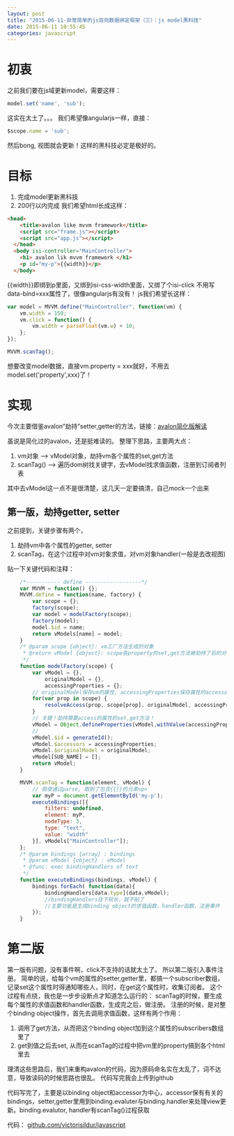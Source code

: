 ```yaml
---
layout: post
title: "2015-06-11-非常简单的js双向数据绑定框架（三）：js model黑科技"
date: 2015-06-11 10:55:45
categories: javascript
---
```

# 初衷
之前我们要在js域更新model，需要这样：

```javascript
model.set('name', 'sub');
```

这实在太土了。。。
我们希望像angularjs一样，直接：

```javascript
$scope.name = 'sub';
```

然后bong, 视图就会更新！这样的黑科技必定是极好的。
# 目标
1. 完成model更新黑科技
2. 200行以内完成
我们希望html长成这样：

```html
<head>
    <title>avalon like mvvm framework</title>
    <script src="frame.js"></script>
    <script src="app.js"></script>
  </head>
  <body isi-controller="MainController">
    <h1> avalon lik mvvm framework </h1>
    <p id="my-p">{{width}}</p>
  </body>
```

{{width}}即绑到p里面，又绑到isi-css-width里面，又绑了个isi-click
不用写data-bind=xxx属性了，很像angularjs有没有！
js我们希望长这样：

```javascript
var model = MVVM.define("MainController", function(vm) {
    vm.width = 150;
    vm.click = function() {
        vm.width = parseFloat(vm.w) + 10;
    };
});

MVVM.scanTag();
```

想要改变model数据，直接vm.property = xxx就好，不用去model.set('property',xxx)了！

# 实现
今次主要借鉴avalon“劫持”setter,getter的方法，链接：[avalon简化版解读](http://www.cnblogs.com/aaronjs/p/3614049.html)

虽说是简化过的avalon，还是挺难读的。
整理下思路，主要两大点：
1. vm对象 --> vModel对象，劫持vm各个属性的set,get方法
2. scanTag() --> 遍历dom树找关键字，去vModel找求值函数，注册到订阅者列表

其中去vModel这一点不是很清楚，这几天一定要搞清，自己mock一个出来

## 第一版，劫持getter, setter
之前提到，关键步骤有两个，
1. 劫持vm中各个属性的getter, setter
2. scanTag，在这个过程中对vm对象求值，对vm对象handler(一般是去改视图)

贴一下关键代码和注释：

```javascript
    /*----------- define ------------------*/
    var MVVM = function() {};
    MVVM.define = function(name, factory) {
        var scope = {};
        factory(scope);
        var model = modelFactory(scope);
        factory(model);
        model.$id = name;
        return vModels[name] = model;
    }
    /* @param scope {object}: vm工厂方法生成的对象
     * @return vModel {object}: scope各property的set,get方法被劫持了后的对象。
     */
    function modelFactory(scope) {
        var vModel = {},
            originalModel = {},
            accessingProperties = {};
        // originalModel保存vm的属性, accessingProperties保存属性的accessor(及属性的订阅者)
        for(var prop in scope) {
            resolveAccess(prop, scope[prop], originalModel, accessingProperties);
        }
        // 关键！劫持需要access的属性的set,get方法！
        vModel = Object.defineProperties(vModel,withValue(accessingProperties));
        //
        vModel.$id = generateId();
        vModel.$accessors = accessingProperties;
        vModel.$originalModel = originalModel;
        vModel[SUB_NAME] = [];
        return vModel;
	}
```

```javascript
    MVVM.scanTag = function(element, vModel) {
        // 假使通过parse, 取到了包含{{}}的元素<p>
        var myP = document.getElementById('my-p');
        executeBindings([{
            filters: undefined,
            element: myP,
            nodeType: 3,
            type: "text",
            value: "width"
        }], vModels["MainController"]);
    };
    /* @param bindings {array} : bindings
     * @param vModel {object} : vModel
     * @func: exec bindingHandlers of text
     */
    function executeBindings(bindings, vModel) {
        bindings.forEach( function(data){
            bindingHandlers[data.type](data,vModel); 
            //bindingHandlers往下较长，就不贴了
            //主要功能是生成binding object的求值函数，handler函数，注册事件
        });
    }    
```

# 第二版
第一版有问题，没有事件啊，click不支持的话就太土了。
所以第二版引入事件注册。
简单的说，给每个vm的属性的setter,getter里，都搞一个subscriber数组，记录set这个属性时得通知哪些人，同时，在get这个属性时，收集订阅者。
这个过程有点绕，我也是一步步设断点才知道怎么运行的：
scanTag的时候，要生成每个属性的求值函数和handler函数，生成完之后，做注册。
注册的时候，是对整个binding object操作，首先去调用求值函数，这样有两个作用：
1. 调用了get方法，从而把这个binding object加到这个属性的subscribers数组里了 
2. get到值之后去set, 从而在scanTag的过程中把vm里的property搞到各个html里去

理清这些思路后，我们来重构avalon的代码，因为原码命名实在太乱了，词不达意，导致读码的时候思路也很乱。 代码写完我会上传到github

代码写完了，主要是以binding object和accessor为中心，accessor保有有关的bindings，setter,getter里用到binding.evaluter与binding.handler来处理view更新。binding.evalutor, handler有scanTag()过程获取

代码： [github.com/victorisildur/javascript](https://github.com/victorisildur/javascript)
